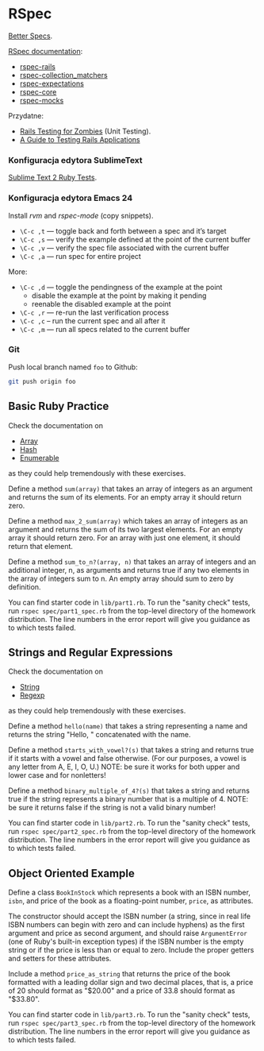 # RSpec

[Better Specs](http://betterspecs.org/).

[RSpec documentation](http://rspec.info/):

* [rspec-rails](https://github.com/rspec/rspec-rails)
* [rspec-collection_matchers](https://github.com/rspec/rspec-collection_matchers)
* [rspec-expectations](https://github.com/rspec/rspec-expectations)
* [rspec-core](https://github.com/rspec/rspec-core)
* [rspec-mocks](https://github.com/rspec/rspec-mocks)

Przydatne:

* [Rails Testing for Zombies](https://www.codeschool.com/courses/rails-testing-for-zombies)
  (Unit Testing).
* [A Guide to Testing Rails Applications](http://edgeguides.rubyonrails.org/testing.html)


### Konfiguracja edytora SublimeText

[Sublime Text 2 Ruby Tests](https://github.com/maltize/sublime-text-2-ruby-tests#usage).


### Konfiguracja edytora Emacs 24

Install *rvm* and *rspec-mode* (copy snippets).

* `\C-c ,t` — toggle back and forth between a spec and it’s target
* `\C-c ,s` — verify the example defined at the point of the current buffer
* `\C-c ,v` — verify the spec file associated with the current buffer
* `\C-c ,a` — run spec for entire project

More:

* `\C-c ,d` — toggle the pendingness of the example at the point
  * disable the example at the point by making it pending
  * reenable the disabled example at the point
* `\C-c ,r` — re-run the last verification process
* `\C-c ,c` – run the current spec and all after it
* `\C-c ,m` — run all specs related to the current buffer


### Git

Push local branch named `foo` to Github:

```sh
git push origin foo
```


## Basic Ruby Practice

Check the documentation on

* [Array](http://www.ruby-doc.org/core-2.1.1/Array.html)
* [Hash](http://www.ruby-doc.org/core-2.1.1/Hash.html)
* [Enumerable](http://www.ruby-doc.org/core-2.1.1/Enumerable.html)

as they could help tremendously with these exercises.

Define a method `sum(array)` that takes an array of integers as an
argument and returns the sum of its elements. For an empty array it
should return zero.

Define a method `max_2_sum(array)` which takes an array of integers as
an argument and returns the sum of its two largest elements. For an
empty array it should return zero. For an array with just one element,
it should return that element.

Define a method `sum_to_n?(array, n)` that takes an array of integers and
an additional integer, n, as arguments and returns true if any two
elements in the array of integers sum to n. An empty array should sum
to zero by definition.

You can find starter code in `lib/part1.rb`. To run the "sanity
check" tests, run `rspec spec/part1_spec.rb` from the top-level
directory of the homework distribution. The line numbers in the error
report will give you guidance as to which tests failed.


## Strings and Regular Expressions

Check the documentation on

* [String](http://www.ruby-doc.org/core-2.1.1/String.html)
* [Regexp](http://www.ruby-doc.org/core-2.1.1/Regexp.html)

as they could help tremendously with these exercises.

Define a method `hello(name)` that takes a string representing a name
and returns the string "Hello, " concatenated with the name.

Define a method `starts_with_vowel?(s)` that takes a string and
returns true if it starts with a vowel and false otherwise. (For
our purposes, a vowel is any letter from A, E, I, O, U.)
NOTE: be sure it works for both upper and lower case and for
nonletters!

Define a method `binary_multiple_of_4?(s)` that takes a string and
returns true if the string represents a binary number that is a
multiple of 4. NOTE: be sure it returns false if the string is not a
valid binary number!


You can find starter code in `lib/part2.rb`. To run the "sanity
check" tests, run `rspec spec/part2_spec.rb` from the top-level
directory of the homework distribution. The line numbers in the error
report will give you guidance as to which tests failed.


## Object Oriented Example

Define a class `BookInStock` which represents a book with an ISBN
number, `isbn`, and price of the book as a floating-point number,
`price`, as attributes.

The constructor should accept the ISBN number
(a string, since in real life ISBN numbers can begin with zero and can
include hyphens) as the first argument and price as second argument, and
should raise `ArgumentError` (one of Ruby's built-in exception types) if
the ISBN number is the empty string or if the price is less than or
equal to zero. Include the proper getters and setters for these
attributes.

Include a method `price_as_string` that returns the price of the book
formatted with a leading dollar sign and two decimal places, that is,
a price of 20 should format as "$20.00" and a price of 33.8 should
format as "$33.80".

You can find starter code in `lib/part3.rb`. To run the "sanity
check" tests, run `rspec spec/part3_spec.rb` from the top-level
directory of the homework distribution.  The line numbers in the error
report will give you guidance as to which tests failed.
